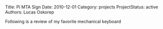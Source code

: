 Title: Pi MTA Sign
Date: 2010-12-01 
Category: projects
ProjectStatus: active
Authors: Lucas Oskorep

Following is a review of my favorite mechanical keyboard